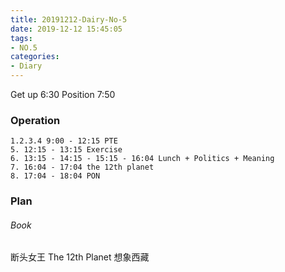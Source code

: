 ```yaml
---
title: 20191212-Dairy-No-5
date: 2019-12-12 15:45:05
tags:
- NO.5
categories:
- Diary
---
```

Get up 6:30 Position 7:50

### Operation
	1.2.3.4 9:00 - 12:15 PTE
	5. 12:15 - 13:15 Exercise
	6. 13:15 - 14:15 - 15:15 - 16:04 Lunch + Politics + Meaning
	7. 16:04 - 17:04 the 12th planet
	8. 17:04 - 18:04 PON


### Plan

###### Book	
断头女王
The 12th Planet
想象西藏
